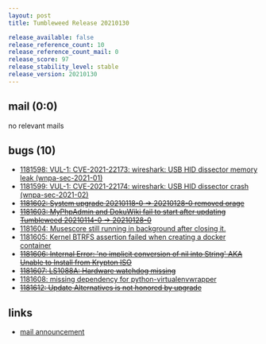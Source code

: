 ```yaml
---
layout: post
title: Tumbleweed Release 20210130

release_available: false
release_reference_count: 10
release_reference_count_mail: 0
release_score: 97
release_stability_level: stable
release_version: 20210130
---
```


## mail (0:0)

no relevant mails

## bugs (10)

<!--more-->

- [1181598: VUL-1: CVE-2021-22173: wireshark: USB HID dissector memory leak (wnpa-sec-2021-01)](https://bugzilla.opensuse.org/show_bug.cgi?id=1181598)
- [1181599: VUL-1: CVE-2021-22174: wireshark: USB HID dissector crash (wnpa-sec-2021-02)](https://bugzilla.opensuse.org/show_bug.cgi?id=1181599)
- ~~[1181602: System upgrade 20210118-0 -> 20210128-0 removed orage](https://bugzilla.opensuse.org/show_bug.cgi?id=1181602)~~
- ~~[1181603: MyPhpAdmin and DokuWiki fail to start after updating Tumbleweed 20210114-0 -> 20210128-0](https://bugzilla.opensuse.org/show_bug.cgi?id=1181603)~~
- [1181604: Musescore still running in background after closing it.](https://bugzilla.opensuse.org/show_bug.cgi?id=1181604)
- [1181605: Kernel BTRFS assertion failed when creating a docker container](https://bugzilla.opensuse.org/show_bug.cgi?id=1181605)
- ~~[1181606: Internal Error: 'no implicit conversion of nil into String' AKA Unable to Install from Krypton ISO](https://bugzilla.opensuse.org/show_bug.cgi?id=1181606)~~
- ~~[1181607: LS1088A: Hardware watchdog missing](https://bugzilla.opensuse.org/show_bug.cgi?id=1181607)~~
- [1181608: missing dependency for python-virtualenvwrapper](https://bugzilla.opensuse.org/show_bug.cgi?id=1181608)
- ~~[1181612: Update Alternatives is not honored by upgrade](https://bugzilla.opensuse.org/show_bug.cgi?id=1181612)~~



## links

- [mail announcement](https://github.com/boombatower/tumbleweed-review/issues/10)
